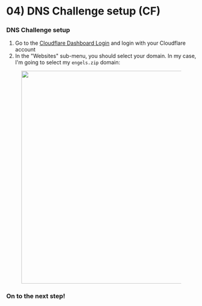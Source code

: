 # 04) DNS Challenge setup (CF)

### DNS Challenge setup

1. Go to the [Cloudflare Dashboard Login](https://dash.cloudflare.com/) and login with your Cloudflare account
2. In the "Websites" sub-menu, you should select your domain. In my case, I'm going to select my `engels.zip` domain:

<figure><img src="https://i.imgur.com/GKGmVWl.png" alt="" width="563"><figcaption></figcaption></figure>

### On to the next step!
